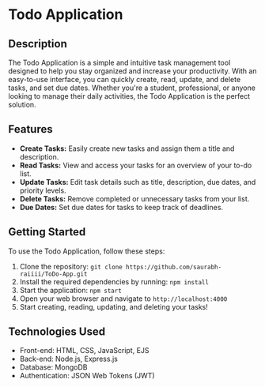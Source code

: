 # Todo Application

## Description
The Todo Application is a simple and intuitive task management tool designed to help you stay organized and increase your productivity. With an easy-to-use interface, you can quickly create, read, update, and delete tasks, and set due dates. Whether you're a student, professional, or anyone looking to manage their daily activities, the Todo Application is the perfect solution.

## Features
- **Create Tasks:** Easily create new tasks and assign them a title and description.
- **Read Tasks:** View and access your tasks for an overview of your to-do list.
- **Update Tasks:** Edit task details such as title, description, due dates, and priority levels.
- **Delete Tasks:** Remove completed or unnecessary tasks from your list.
- **Due Dates:** Set due dates for tasks to keep track of deadlines.

## Getting Started
To use the Todo Application, follow these steps:

1. Clone the repository: `git clone https://github.com/saurabh-raiiii/ToDo-App.git`
2. Install the required dependencies by running: `npm install`
3. Start the application: `npm start`
4. Open your web browser and navigate to `http://localhost:4000`
5. Start creating, reading, updating, and deleting your tasks!


## Technologies Used
- Front-end: HTML, CSS, JavaScript, EJS
- Back-end: Node.js, Express.js
- Database: MongoDB
- Authentication: JSON Web Tokens (JWT)

